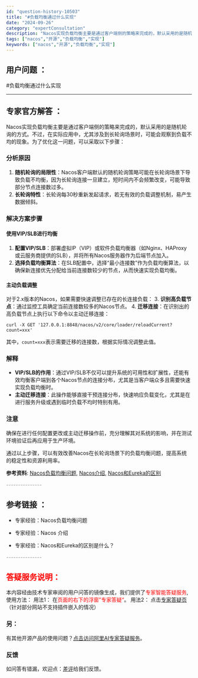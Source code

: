 ```yaml
---
id: "question-history-10503"
title: "#负载均衡通过什么实现"
date: "2024-09-26"
category: "expertConsultation"
description: "Nacos实现负载均衡主要是通过客户端侧的策略来完成的，默认采用的是随机轮询的方式。不过，在实际应用中，尤其涉及到长轮询场景时，可能会观察到负载不均的现象。为了优化这一问题，可以采取以下步骤：### 分析原因1. **随机轮询的局限性**：Nacos客户端默认的随机轮询策略可能在长轮询场景下导致负载"
tags: ["nacos","开源","负载均衡","实现"]
keywords: ["nacos","开源","负载均衡","实现"]
---
```


## 用户问题 ： 
 #负载均衡通过什么实现  

---------------
## 专家官方解答 ：

Nacos实现负载均衡主要是通过客户端侧的策略来完成的，默认采用的是随机轮询的方式。不过，在实际应用中，尤其涉及到长轮询场景时，可能会观察到负载不均的现象。为了优化这一问题，可以采取以下步骤：

### 分析原因
1. **随机轮询的局限性**：Nacos客户端默认的随机轮询策略可能在长轮询场景下导致负载不均衡，因为长轮询连接一旦建立，短时间内不会频繁改变，可能导致部分节点连接数过多。
2. **长轮询特性**：长轮询每30秒重新发起请求，若无有效的负载调整机制，易产生数据倾斜。

### 解决方案步骤
#### 使用VIP/SLB进行均衡
1. **配置VIP/SLB**：部署虚拟IP（VIP）或软件负载均衡器（如Nginx、HAProxy或云服务商提供的SLB），并将所有Nacos服务器作为后端节点加入。
2. **选择负载均衡算法**：在SLB配置中，选择“最小连接数”作为负载均衡算法，以确保新连接优先分配给当前连接数较少的节点，从而快速实现负载均衡。
   
#### 主动负载调整
对于2.x版本的Nacos，如果需要快速调整已存在的长连接负载：
3. **识别高负载节点**：通过监控工具确定当前连接数较多的Nacos节点。
4. **迁移连接**：在识别出的高负载节点上执行以下命令以主动迁移连接：
   ```
   curl -X GET '127.0.0.1:8848/nacos/v2/core/loader/reloadCurrent?count=xxx'
   ```
   其中，`count=xxx`表示需要迁移的连接数，根据实际情况调整此值。

### 解释
- **VIP/SLB的作用**：通过VIP/SLB不仅可以提升系统的可用性和扩展性，还能有效均衡客户端到各个Nacos节点的连接分布，尤其是当客户端众多且需要快速实现负载均衡时。
- **主动迁移连接**：此操作能够直接干预连接分布，快速响应负载变化，尤其是在进行服务升级或遇到临时负载不均时特别有用。

### 注意
确保在进行任何配置更改或主动迁移操作前，充分理解其对系统的影响，并在测试环境验证后再应用于生产环境。

通过以上步骤，可以有效改善Nacos在长轮询场景下的负载均衡问题，提高系统的稳定性和资源利用率。

**参考资料**: [Nacos负载均衡问题](#mbdtn), [Nacos介绍](#BIdat), [Nacos和Eureka的区别](#vEUqc)


<font color="#949494">---------------</font> 


## 参考链接 ：

* 专家经验：Nacos负载均衡问题 
 
 * 专家经验：Nacos 介绍 
 
 * 专家经验：Nacos和Eureka的区别是什么？ 


 <font color="#949494">---------------</font> 
 


## <font color="#FF0000">答疑服务说明：</font> 

本内容经由技术专家审阅的用户问答的镜像生成，我们提供了<font color="#FF0000">专家智能答疑服务</font>,使用方法：
用法1： 在<font color="#FF0000">页面的右下的浮窗”专家答疑“</font>。
用法2： 点击[专家答疑页](https://answer.opensource.alibaba.com/docs/intro)（针对部分网站不支持插件嵌入的情况）
### 另：


有其他开源产品的使用问题？[点击访问阿里AI专家答疑服务](https://answer.opensource.alibaba.com/docs/intro)。
### 反馈
如问答有错漏，欢迎点：[差评](https://ai.nacos.io/user/feedbackByEnhancerGradePOJOID?enhancerGradePOJOId=15889)给我们反馈。
